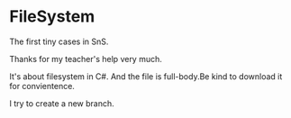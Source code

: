 # FileSystem

The first tiny cases in SnS.

Thanks for my teacher's help very much.

It's about filesystem in C#. And the file is full-body.Be kind to download it for convientence.

I try to create a new branch.